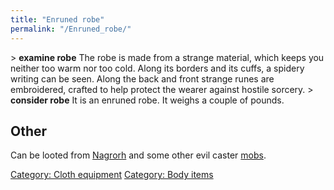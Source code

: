 ```yaml
---
title: "Enruned robe"
permalink: "/Enruned_robe/"
---
```


\> **examine robe**
The robe is made from a strange material, which keeps you neither too
warm nor too cold. Along its borders and its cuffs, a spidery writing
can be seen. Along the back and front strange runes are embroidered,
crafted to help protect the wearer against hostile sorcery.
\> **consider robe**
It is an enruned robe.
It weighs a couple of pounds.

## Other

Can be looted from [Nagrorh](Nagrorh "wikilink") and some other evil
caster [mobs](mob "wikilink").

[Category: Cloth equipment](Category:_Cloth_equipment "wikilink")
[Category: Body items](Category:_Body_items "wikilink")